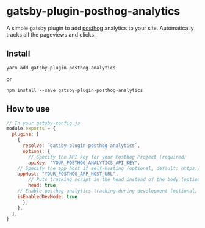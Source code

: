# gatsby-plugin-posthog-analytics
A simple gatsby plugin to add [posthog](https://posthog.com/) analytics to your site. Automatically tracks all the pageviews and clicks.

## Install

`yarn add gatsby-plugin-posthog-analytics`

or

`npm install --save gatsby-plugin-posthog-analytics`

## How to use

```javascript
// In your gatsby-config.js
module.exports = {
  plugins: [
    {
      resolve: `gatsby-plugin-posthog-analytics`,
      options: {
        // Specify the API key for your Posthog Project (required)
        apiKey: "YOUR_POSTHOG_ANALYTICS_API_KEY",
	// Specify the app host if self-hosting (optional, default: https://app.posthog.com)
	appHost: "YOUR_POSTHOG_APP_HOST_URL",
        // Puts tracking script in the head instead of the body (optional, default: true)
        head: true,
	// Enable posthog analytics tracking during development (optional, default: false)
	isEnabledDevMode: true
      },
    },
  ],
}
```

